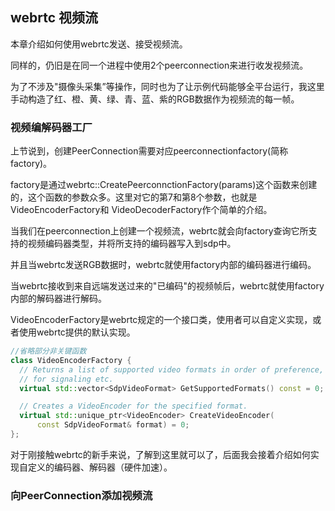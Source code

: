 ## webrtc 视频流

本章介绍如何使用webrtc发送、接受视频流。

同样的，仍旧是在同一个进程中使用2个peerconnection来进行收发视频流。

为了不涉及"摄像头采集”等操作，同时也为了让示例代码能够全平台运行，我这里手动构造了红、橙、黄、绿、青、蓝、紫的RGB数据作为视频流的每一帧。


### 视频编解码器工厂

上节说到，创建PeerConnection需要对应peerconnectionfactory(简称factory)。

factory是通过webrtc::CreatePeerconnctionFactory(params)这个函数来创建的，这个函数的参数众多。这里对它的第7和第8个参数，也就是VideoEncoderFactory和
VideoDecoderFactory作个简单的介绍。

当我们在peerconnection上创建一个视频流，webrtc就会向factory查询它所支持的视频编码器类型，并将所支持的编码器写入到sdp中。

并且当webrtc发送RGB数据时，webrtc就使用factory内部的编码器进行编码。

当webrtc接收到来自远端发送过来的"已编码"的视频帧后，webrtc就使用factory内部的解码器进行解码。

VideoEncoderFactory是webrtc规定的一个接口类，使用者可以自定义实现，或者使用webrtc提供的默认实现。

```C++
//省略部分非关键函数
class VideoEncoderFactory {
  // Returns a list of supported video formats in order of preference, to use
  // for signaling etc.
  virtual std::vector<SdpVideoFormat> GetSupportedFormats() const = 0;  //返回支持的编码器类型(SDP格式)

  // Creates a VideoEncoder for the specified format.
  virtual std::unique_ptr<VideoEncoder> CreateVideoEncoder(             //返回一个指定类型(协商完，双方都支持的)的视频编码器
      const SdpVideoFormat& format) = 0;
};
```

对于刚接触webrtc的新手来说，了解到这里就可以了，后面我会接着介绍如何实现自定义的编码器、解码器（硬件加速）。

### 向PeerConnection添加视频流
